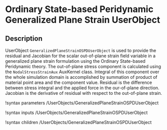 # Ordinary State-based Peridynamic Generalized Plane Strain UserObject

## Description

UserObject `GeneralizedPlaneStrainOSPDUserObject` is used to provide the residual and Jacobian for the scalar out-of-plane strain field variable in a generalized plane strain formulation using the Ordinary State-based Peridynamic theory. The out-of-plane stress component is calculated using the `NodalStressStrainAux` AuxKernel class. Integral of this component over the whole simulation domain is accomplished by summation of product of material point area and the component value. Residual is the difference between stress integral and the applied force in the our-of-plane direction. Jacobian is the derivative of residual with respect to the out-of-plane strain.

!syntax parameters /UserObjects/GeneralizedPlaneStrainOSPDUserObject

!syntax inputs /UserObjects/GeneralizedPlaneStrainOSPDUserObject

!syntax children /UserObjects/GeneralizedPlaneStrainOSPDUserObject
